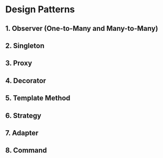 # Design Patterns

## 1. Observer (One-to-Many and Many-to-Many)
## 2. Singleton
## 3. Proxy
## 4. Decorator
## 5. Template Method
## 6. Strategy
## 7. Adapter
## 8. Command

